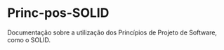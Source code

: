 # Princ-pos-SOLID
Documentação sobre a utilização dos Princípios de Projeto de Software, como o SOLID. 
